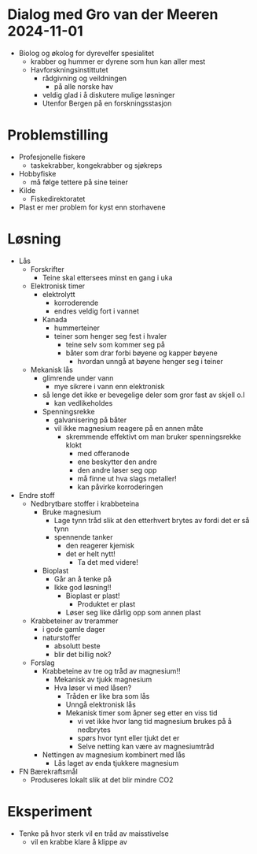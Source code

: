 # Dialog med Gro van der Meeren 2024-11-01

* Biolog og økolog for dyrevelfer spesialitet
	* krabber og hummer er dyrene som hun kan aller mest
	* Havforskningsinstittutet
		* rådgivning og veildningen
			* på alle norske hav
		* veldig glad i å diskutere mulige løsninger
		* Utenfor Bergen på en forskningsstasjon

# Problemstilling

* Profesjonelle fiskere
	* taskekrabber, kongekrabber og sjøkreps
* Hobbyfiske
	* må følge tettere på sine teiner
* Kilde
	* Fiskedirektoratet
* Plast er mer problem for kyst enn storhavene

# Løsning

* Lås
	* Forskrifter
		* Teine skal ettersees minst en gang i uka
	* Elektronisk timer
		* elektrolytt
			* korroderende
			* endres veldig fort i vannet
		* Kanada
			* hummerteiner
			* teiner som henger seg fest i hvaler
				* teine selv som kommer seg på
				* båter som drar forbi bøyene og kapper bøyene
					* hvordan unngå at bøyene henger seg i teiner
	* Mekanisk lås
		* glimrende under vann
			* mye sikrere i vann enn elektronisk
		* så lenge det ikke er bevegelige deler som gror fast av skjell o.l
			* kan vedlikeholdes
		* Spenningsrekke
			* galvanisering på båter
			* vil ikke magnesium reagere på en annen måte
				* skremmende effektivt om man bruker spenningsrekke klokt
					* med offeranode
					* ene beskytter den andre
					* den andre løser seg opp
					* må finne ut hva slags metaller!
					* kan påvirke korroderingen
* Endre stoff
	* Nedbrytbare stoffer i krabbeteina
		* Bruke magnesium
			* Lage tynn tråd slik at den etterhvert brytes av fordi det er så tynn
			* spennende tanker
				* den reagerer kjemisk
				* det er helt nytt!
					* Ta det med videre!
		* Bioplast
			* Går an å tenke på
			* Ikke god løsning!!
				* Bioplast er plast!
					* Produktet er plast
				* Løser seg like dårlig opp som annen plast
	* Krabbeteiner av trerammer
		* i gode gamle dager
		* naturstoffer
			* absolutt beste
			* blir det billig nok?
	* Forslag
		* Krabbeteine av tre og tråd av magnesium!!
			* Mekanisk av tjukk magnesium
			* Hva løser vi med låsen?
				* Tråden er like bra som lås
				* Unngå elektronisk lås
				* Mekanisk timer som åpner seg etter en viss tid
					* vi vet ikke hvor lang tid magnesium brukes på å nedbrytes
					* spørs hvor tynt eller tjukt det er
					* Selve netting kan være av magnesiumtråd
		* Nettingen av magnesium kombinert med lås
			* Lås laget av enda tjukkere magnesium
* FN Bærekraftsmål
	* Produseres lokalt slik at det blir mindre CO2

# Eksperiment

* Tenke på hvor sterk vil en tråd av maisstivelse
	* vil en krabbe klare å klippe av
